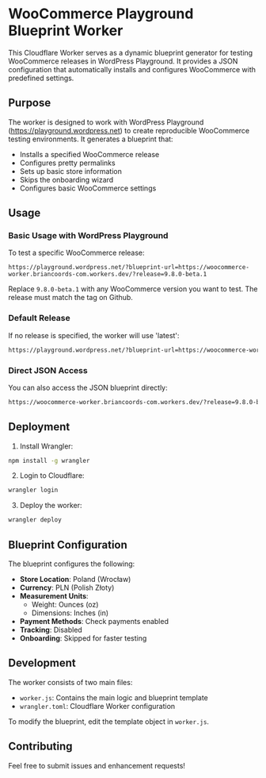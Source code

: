 # WooCommerce Playground Blueprint Worker

This Cloudflare Worker serves as a dynamic blueprint generator for testing WooCommerce releases in WordPress Playground. It provides a JSON configuration that automatically installs and configures WooCommerce with predefined settings.

## Purpose

The worker is designed to work with WordPress Playground (https://playground.wordpress.net) to create reproducible WooCommerce testing environments. It generates a blueprint that:

- Installs a specified WooCommerce release
- Configures pretty permalinks
- Sets up basic store information
- Skips the onboarding wizard
- Configures basic WooCommerce settings

## Usage

### Basic Usage with WordPress Playground

To test a specific WooCommerce release:

```
https://playground.wordpress.net/?blueprint-url=https://woocommerce-worker.briancoords-com.workers.dev/?release=9.8.0-beta.1
```

Replace `9.8.0-beta.1` with any WooCommerce version you want to test. The release must match the tag on Github.

### Default Release

If no release is specified, the worker will use 'latest':

```txt
https://playground.wordpress.net/?blueprint-url=https://woocommerce-worker.briancoords-com.workers.dev
```

### Direct JSON Access

You can also access the JSON blueprint directly:

```txt
https://woocommerce-worker.briancoords-com.workers.dev/?release=9.8.0-beta.1
```

## Deployment

1. Install Wrangler:

```bash
npm install -g wrangler
```

2. Login to Cloudflare:

```bash
wrangler login
```

3. Deploy the worker:

```bash
wrangler deploy
```

## Blueprint Configuration

The blueprint configures the following:

- **Store Location**: Poland (Wrocław)
- **Currency**: PLN (Polish Złoty)
- **Measurement Units**: 
  - Weight: Ounces (oz)
  - Dimensions: Inches (in)
- **Payment Methods**: Check payments enabled
- **Tracking**: Disabled
- **Onboarding**: Skipped for faster testing

## Development

The worker consists of two main files:

- `worker.js`: Contains the main logic and blueprint template
- `wrangler.toml`: Cloudflare Worker configuration

To modify the blueprint, edit the template object in `worker.js`.

## Contributing

Feel free to submit issues and enhancement requests! 